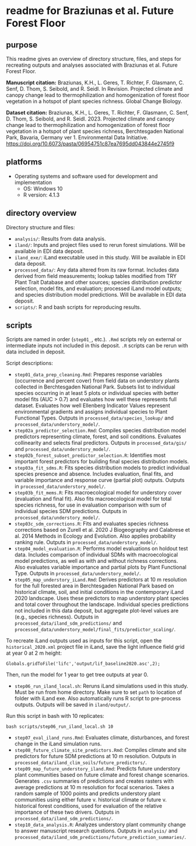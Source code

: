 # readme for Braziunas et al. Future Forest Floor

## purpose

This readme gives an overview of directory structure, files, and steps for recreating
outputs and analyses associated with Braziunas et al. Future Forest Floor.

**Manuscript citation:** Braziunas, K.H., L. Geres, T. Richter, F. Glasmann, C. Senf, D. Thom, S. Seibold, and R. Seidl. In Revision. Projected climate and canopy change lead to thermophilization and homogenization of forest floor vegetation in a hotspot of plant species richness. Global Change Biology.

**Dataset citation:** Braziunas, K.H., L. Geres, T. Richter, F. Glasmann, C. Senf, D. Thom, S. Seibold, and R. Seidl. 2023. Projected climate and canopy change lead to thermophilization and homogenization of forest floor vegetation in a hotspot of plant species richness, Berchtesgaden National Park, Bavaria, Germany ver 1. Environmental Data Initiative. https://doi.org/10.6073/pasta/06954751c87ea7695dd043844e2745f9

## platforms

- Operating systems and software used for development and implementation
  - OS: Windows 10
  - R version: 4.1.3

## directory overview

Directory structure and files:

- `analysis/`: Results from data analysis.
- `iland/`: Inputs and project files used to rerun forest simulations. Will be available in EDI data deposit.
- `iland_exe/`: iLand executable used in this study. Will be available in EDI data deposit.
- `processed_data/`: Any data altered from its raw format. Includes data derived from field measurements; lookup tables modified from TRY Plant Trait Database and other sources; species distribution predictor selection, model fits, and evaluation; processed iLand model outputs; and species distribution model predictions. Will be available in EDI data deposit.
- `scripts/`: R and bash scripts for reproducing results.

## scripts

Scripts are named in order (`step01_`, etc.). `.Rmd` scripts rely on external or intermediate inputs not included in this deposit. `.R` scripts can be rerun with data included in deposit.

Script descriptions:

- `step01_data_prep_cleaning.Rmd`: Prepares response variables (occurrence and percent cover) from field data on understory plants collected in Berchtesgaden National Park. Subsets list to individual species occurring in at least 5 plots or individual species with better model fits (AUC &gt; 0.7) and evaluates how well these represents full dataset. Evaluates how well Ellenberg Indicator Values represent environmental gradients and assigns individual species to Plant Functional Types. Outputs in `processed_data/species_lookup/` and `processed_data/understory_model/`.
- `step02a_predictor_selection.Rmd`: Compiles species distribution model predictors representing climate, forest, and soil conditions. Evaluates collinearity and selects final predictors. Outputs in `processed_data/gis/` and `processed_data/understory_model/`.
- `step02b_forest_subset_predictor_selection.R`: Identifies most important forest predictors for building final species distribution models.
- `step03a_fit_sdms.R`: Fits species distribution models to predict individual species presence and absence. Includes evaluation, final fits, and variable importance and response curve (partial plot) outputs. Outputs in `processed_data/understory_model/`.
- `step03b_fit_mems.R`: Fits macroecological model for understory cover (evaluation and final fit). Also fits macroecological model for total species richness, for use in evaluation comparison with sum of individual species SDM predictions. Outputs in `processed_data/understory_model/`.
- `step03c_sdm_corrections.R`: Fits and evaluates species richness corrections based on Zurell et al. 2020 J Biogeography and Calabrese et al. 2014 Methods in Ecology and Evolution. Also applies probability ranking rule. Outputs in `processed_data/understory_model/`.
- `step04_model_evaluation.R`: Performs model evaluations on holdout test data. Includes comparison of individual SDMs with macroecological model predictions, as well as with and without richness corrections. Also evaluates variable importance and partial plots by Plant Functional Type. Outputs in `processed_data/understory_model/`.
- `step05_map_understory_iLand.Rmd`: Derives predictors at 10 m resolution for the full forested area in Berchtesgaden National Park based on historical climate, soil, and initial conditions in the contemporary iLand 2020 landscape. Uses these predictors to map understory plant species and total cover throughout the landscape. Individual species predictions not included in this data deposit, but aggregate plot-level values are (e.g., species richness). Outputs in `processed_data/iland_sdm_predictions/` and `processed_data/understory_model/final_fits/predictor_scaling/`.

To recreate iLand outputs used as inputs for this script, open the `historical_2020.xml` project file in iLand, save the light influence field grid at year 0 at 2 m height:

```
Globals.gridToFile('lifc','output/lif_baseline2020.asc',2);
```

Then, run the model for 1 year to get tree outputs at year 0.

- `step06_run_iland_local.sh`: Reruns iLand simulations used in this study. Must be run from home directory. Make sure to set `path` to location of folder with iLand exe. Also automatically runs R script to pre-process outputs. Outputs will be saved in `iland/output/`.

Run this script in bash with 10 replicates:

```
bash scripts/step06_run_iland_local.sh 10
```

- `step07_eval_iland_runs.Rmd`: Evaluates climate, disturbances, and forest change in the iLand simulation runs.
- `step08_future_climate_site_predictors.Rmd`: Compiles climate and site predictors for future SDM predictions at 10 m resolution. Outputs in `processed_data/iland_clim_soils/future_predictors/`.
- `step09_map_future_understory_iland.Rmd`: Predicts future understory plant communities based on future climate and forest change scenarios. Generates `.csv` summaries of predictions and creates rasters with average predictions at 10 m resolution for focal scenarios. Takes a random sample of 1000 points and predicts understory plant communities using either future v. historical climate or future v. historical forest conditions, used for evaluation of the relative importance of these two drivers. Outputs in `processed_data/iland_sdm_predictions/`.
- `step10_data_analysis.R`: Analyzes understory plant community change to answer manuscript research questions. Outputs in `analysis/` and `processed_data/iland_sdm_predictions/future_prediction_summaries/`.
